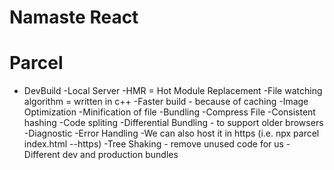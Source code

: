 # Namaste React

# Parcel
- DevBuild
-Local Server
-HMR = Hot Module Replacement
-File watching algorithm = written in c++
-Faster build - because of caching
-Image Optimization
-Minification of file
-Bundling
-Compress File
-Consistent hashing
-Code spliting
-Differential Bundling - to support older browsers
-Diagnostic
-Error Handling
-We can also host it in https (i.e. npx parcel index.html --https)
-Tree Shaking - remove unused code for us
-Different dev and production bundles